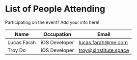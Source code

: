 # List of People Attending
Participating on the event? Add your info here!


| Name        | Occupation | Email  |
| ------------- |-------------| -----|
| Lucas Farah | iOS Developer | lucas.farah@me.com |
| Troy Do | iOS Developer | troy@xinstitute.space |
